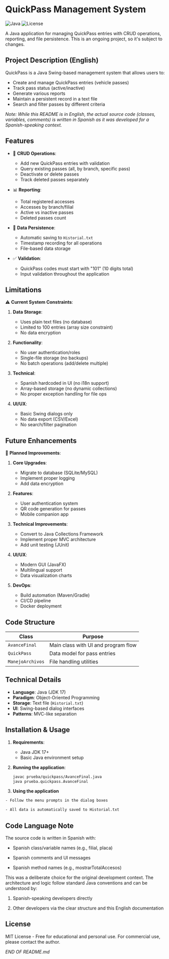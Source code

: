 # QuickPass Management System

![Java](https://img.shields.io/badge/Java-17-blue.svg)
![License](https://img.shields.io/badge/License-MIT-green.svg)

A Java application for managing QuickPass entries with CRUD operations, reporting, and file persistence. This is an ongoing project, so it's subject to changes.

## Project Description (English)

QuickPass is a Java Swing-based management system that allows users to:
- Create and manage QuickPass entries (vehicle passes)
- Track pass status (active/inactive)
- Generate various reports
- Maintain a persistent record in a text file
- Search and filter passes by different criteria

*Note: While this README is in English, the actual source code (classes, variables, comments) is written in Spanish as it was developed for a Spanish-speaking context.*

## Features

- 📝 **CRUD Operations**:
  - Add new QuickPass entries with validation
  - Query existing passes (all, by branch, specific pass)
  - Deactivate or delete passes
  - Track deleted passes separately

- 📊 **Reporting**:
  - Total registered accesses
  - Accesses by branch/filial
  - Active vs inactive passes
  - Deleted passes count

- 💾 **Data Persistence**:
  - Automatic saving to `Historial.txt`
  - Timestamp recording for all operations
  - File-based data storage

- ✅ **Validation**:
  - QuickPass codes must start with "101" (10 digits total)
  - Input validation throughout the application
 
## Limitations

⚠️ **Current System Constraints**:

1. **Data Storage**:
   - Uses plain text files (no database)
   - Limited to 100 entries (array size constraint)
   - No data encryption

2. **Functionality**:
   - No user authentication/roles
   - Single-file storage (no backups)
   - No batch operations (add/delete multiple)

3. **Technical**:
   - Spanish hardcoded in UI (no i18n support)
   - Array-based storage (no dynamic collections)
   - No proper exception handling for file ops

4. **UI/UX**:
   - Basic Swing dialogs only
   - No data export (CSV/Excel)
   - No search/filter pagination

## Future Enhancements

🚀 **Planned Improvements**:

1. **Core Upgrades**:
   - Migrate to database (SQLite/MySQL)
   - Implement proper logging
   - Add data encryption

2. **Features**:
   - User authentication system
   - QR code generation for passes
   - Mobile companion app

3. **Technical Improvements**:
   - Convert to Java Collections Framework
   - Implement proper MVC architecture
   - Add unit testing (JUnit)

4. **UI/UX**:
   - Modern GUI (JavaFX)
   - Multilingual support
   - Data visualization charts

5. **DevOps**:
   - Build automation (Maven/Gradle)
   - CI/CD pipeline
   - Docker deployment

## Code Structure

| Class | Purpose |
|-------|---------|
| `AvanceFinal` | Main class with UI and program flow |
| `QuickPass` | Data model for pass entries |
| `ManejoArchivos` | File handling utilities |

## Technical Details

- **Language**: Java (JDK 17)
- **Paradigm**: Object-Oriented Programming
- **Storage**: Text file (`Historial.txt`)
- **UI**: Swing-based dialog interfaces
- **Patterns**: MVC-like separation

## Installation & Usage

1. **Requirements**:
   - Java JDK 17+
   - Basic Java environment setup

2. **Running the application**:
   ```bash
   javac prueba/quickpass/AvanceFinal.java
   java prueba.quickpass.AvanceFinal
3. **Using the application**
```bash
- Follow the menu prompts in the dialog boxes

- All data is automatically saved to Historial.txt
```

## Code Language Note
The source code is written in Spanish with:

- Spanish class/variable names (e.g., filial, placa)

- Spanish comments and UI messages

- Spanish method names (e.g., mostrarTotalAccesos)

This was a deliberate choice for the original development context. The architecture and logic follow standard Java conventions and can be understood by:

1. Spanish-speaking developers directly

2. Other developers via the clear structure and this English documentation

## License
MIT License - Free for educational and personal use. For commercial use, please contact the author.

*END OF README.md*
